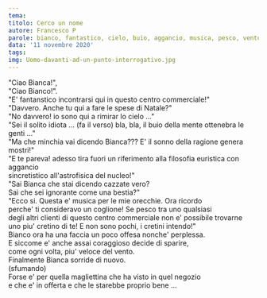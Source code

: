 ```yaml
---
tema:
titolo: Cerco un nome
autore: Francesco P
parole: bianco, fantastico, cielo, buio, aggancio, musica, pesco, vento
data: '11 novembre 2020'
tags: 
img: Uomo-davanti-ad-un-punto-interrogativo.jpg
---
```

"Ciao Bianca!",  
"Ciao Bianco!".  
"E' fantanstico incontrarsi qui in questo centro commerciale!"  
"Davvero. Anche tu qui a fare le spese di Natale?"  
"No davvero! io sono qui a rimirar lo cielo ..."  
"Sei il solito idiota ... (fa il verso) bla, bla, il buio della mente ottenebra le genti ..."  
"Ma che minchia vai dicendo Bianca??? E' il sonno della ragione genera mostri!"  
"E te pareva! adesso tira fuori un riferimento alla filosofia euristica con aggancio  
sincretistico all'astrofisica del nucleo!"  
"Sai Bianca che stai dicendo cazzate vero?  
Sai che sei ignorante come una bestia?"  
"Ecco si. Questa e' musica per le mie orecchie. Ora ricordo  
perche' ti consideravo un coglione! Se pesco tra uno qualsiasi  
degli altri clienti di questo centro commerciale non e' possibile trovarne  
uno piu' cretino di te! E non sono pochi, i cretini intendo!"  
Bianco ora ha una faccia un poco offesa nonche' perplessa.  
E siccome e' anche assai coraggioso decide di sparire,  
come ogni volta, piu' veloce del vento.  
Finalmente Bianca sorride di nuovo.  
(sfumando)  
Forse e' per quella magliettina che ha visto in quel negozio  
e che e' in offerta e che le starebbe proprio bene ...
